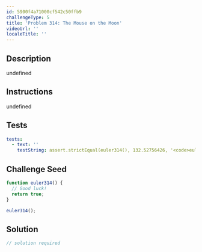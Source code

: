 ```yaml
---
id: 5900f4a71000cf542c50ffb9
challengeType: 5
title: 'Problem 314: The Mouse on the Moon'
videoUrl: ''
localeTitle: ''
---
```


## Description
undefined

## Instructions
undefined

## Tests
<section id='tests'>

```yml
tests:
  - text: ''
    testString: assert.strictEqual(euler314(), 132.52756426, '<code>euler314()</code> should return 132.52756426.');

```

</section>

## Challenge Seed
<section id='challengeSeed'>

<div id='js-seed'>

```js
function euler314() {
  // Good luck!
  return true;
}

euler314();

```

</div>



</section>

## Solution
<section id='solution'>

```js
// solution required
```
</section>
